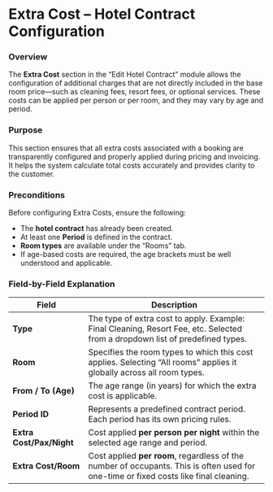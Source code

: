 # Extra Cost – Hotel Contract Configuration

### Overview

The **Extra Cost** section in the “Edit Hotel Contract” module allows the configuration of additional charges that are not directly included in the base room price—such as cleaning fees, resort fees, or optional services. These costs can be applied per person or per room, and they may vary by age and period.

### Purpose

This section ensures that all extra costs associated with a booking are transparently configured and properly applied during pricing and invoicing. It helps the system calculate total costs accurately and provides clarity to the customer.

### Preconditions

Before configuring Extra Costs, ensure the following:

* The **hotel contract** has already been created.
* At least one **Period** is defined in the contract.
* **Room types** are available under the “Rooms” tab.
* If age-based costs are required, the age brackets must be well understood and applicable.

### Field-by-Field Explanation

| Field                    | Description                                                                                                                           |
| ------------------------ | ------------------------------------------------------------------------------------------------------------------------------------- |
| **Type**                 | The type of extra cost to apply. Example: Final Cleaning, Resort Fee, etc. Selected from a dropdown list of predefined types.         |
| **Room**                 | Specifies the room types to which this cost applies. Selecting “All rooms” applies it globally across all room types.                 |
| **From / To (Age)**      | The age range (in years) for which the extra cost is applicable.                                                                      |
| **Period ID**            | Represents a predefined contract period. Each period has its own pricing rules.                                                       |
| **Extra Cost/Pax/Night** | Cost applied **per person per night** within the selected age range and period.                                                       |
| **Extra Cost/Room**      | Cost applied **per room**, regardless of the number of occupants. This is often used for one-time or fixed costs like final cleaning. |
